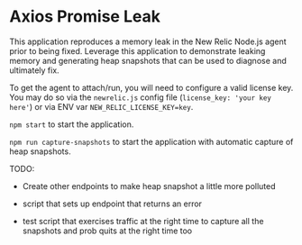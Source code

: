 # Axios Promise Leak

This application reproduces a memory leak in the New Relic Node.js agent prior to being fixed. Leverage this application to demonstrate leaking memory and generating heap snapshots that can be used to diagnose and ultimately fix.

To get the agent to attach/run, you will need to configure a valid license key. You may do so via the `newrelic.js` config file (`license_key: 'your key here'`) or via ENV var `NEW_RELIC_LICENSE_KEY=key`.


`npm start` to start the application.

`npm run capture-snapshots` to start the application with automatic capture of heap snapshots.


TODO:


* Create other endpoints to make heap snapshot a little more polluted

* script that sets up endpoint that returns an error
* test script that exercises traffic at the right time to capture all the snapshots and prob quits at the right time too
